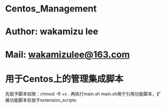 # Centos_Management
# Author: wakamizu lee
# Mail: wakamizulee@163.com
# 用于Centos上的管理集成脚本
先赋予脚本权限：chmod -R +x .
再执行main.sh
main.sh用于引用功能脚本，扩展功能脚本存放于extension_scripts
